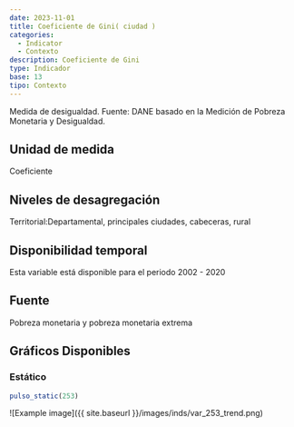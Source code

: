 ```yaml
---
date: 2023-11-01
title: Coeficiente de Gini( ciudad )
categories:
  - Indicator
  - Contexto
description: Coeficiente de Gini
type: Indicador
base: 13
tipo: Contexto
--- 
```


Medida de desigualdad.
Fuente: DANE basado en la Medición de Pobreza Monetaria y Desigualdad.

## Unidad de medida
Coeficiente

## Niveles de desagregación
Territorial:Departamental, principales ciudades, cabeceras, rural

## Disponibilidad temporal
Esta variable está disponible para el periodo 2002 - 2020

## Fuente
Pobreza monetaria y pobreza monetaria extrema

## Gráficos Disponibles

### Estático

``` R
pulso_static(253)
```

![Example image]({{ site.baseurl }}/images/inds/var_253_trend.png)
